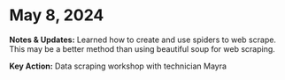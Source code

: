 # May 8, 2024

**Notes & Updates:** Learned how to create and use spiders to web scrape. This may be a better method than using beautiful soup for web scraping.

**Key Action:** Data scraping workshop with technician Mayra
